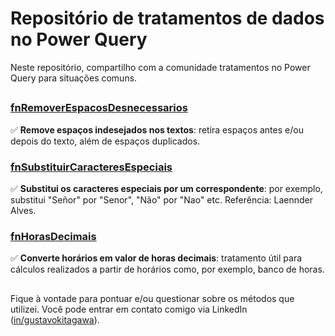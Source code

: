# Repositório de tratamentos de dados no Power Query
Neste repositório, compartilho com a comunidade tratamentos no Power Query para situações comuns. 

##

### <a href="https://github.com/gustavokitagawa/tratamento-de-dados-power-query/blob/main/fnRemoverEspacosDesnecessarios">fnRemoverEspacosDesnecessarios</a>
✅ **Remove espaços indesejados nos textos**: retira espaços antes e/ou depois do texto, além de espaços duplicados.

### <a href="https://github.com/gustavokitagawa/tratamento-de-dados-power-query/blob/main/fnSubstituirCaracteresEspeciais">fnSubstituirCaracteresEspeciais</a>
✅ **Substitui os caracteres especiais por um correspondente**: por exemplo, substitui "Señor" por "Senor", "Não" por "Nao" etc. Referência: Laennder Alves.

### <a href="https://github.com/gustavokitagawa/tratamento-de-dados-power-query/blob/main/fnHorasDecimais">fnHorasDecimais</a>
✅ **Converte horários em valor de horas decimais**: tratamento útil para cálculos realizados a partir de horários como, por exemplo, banco de horas.

## 
Fique à vontade para pontuar e/ou questionar sobre os métodos que utilizei. Você pode entrar em contato comigo via LinkedIn (<a href="https://www.linkedin.com/in/gustavokitagawa/?lipi=urn%3Ali%3Apage%3Ad_flagship3_feed%3B4WI%2FZjJcSgyY6zunhxLegw%3D%3D">in/gustavokitagawa</a>).

